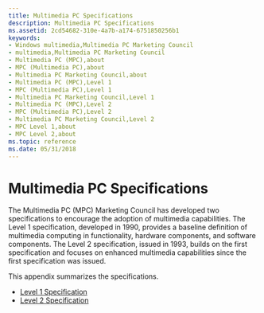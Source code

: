 ```yaml
---
title: Multimedia PC Specifications
description: Multimedia PC Specifications
ms.assetid: 2cd54682-310e-4a7b-a174-6751850256b1
keywords:
- Windows multimedia,Multimedia PC Marketing Council
- multimedia,Multimedia PC Marketing Council
- Multimedia PC (MPC),about
- MPC (Multimedia PC),about
- Multimedia PC Marketing Council,about
- Multimedia PC (MPC),Level 1
- MPC (Multimedia PC),Level 1
- Multimedia PC Marketing Council,Level 1
- Multimedia PC (MPC),Level 2
- MPC (Multimedia PC),Level 2
- Multimedia PC Marketing Council,Level 2
- MPC Level 1,about
- MPC Level 2,about
ms.topic: reference
ms.date: 05/31/2018
---
```


# Multimedia PC Specifications

The Multimedia PC (MPC) Marketing Council has developed two specifications to encourage the adoption of multimedia capabilities. The Level 1 specification, developed in 1990, provides a baseline definition of multimedia computing in functionality, hardware components, and software components. The Level 2 specification, issued in 1993, builds on the first specification and focuses on enhanced multimedia capabilities since the first specification was issued.

This appendix summarizes the specifications.

-   [Level 1 Specification](level-1-specification.md)
-   [Level 2 Specification](level-2-specification.md)

 

 




